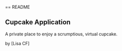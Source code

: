 == README

## Cupcake Application
A private place to enjoy a scrumptious, virtual cupcake.

by [Lisa CF]
